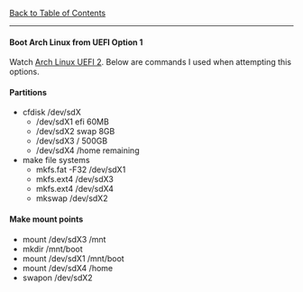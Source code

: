 [Back to Table of Contents](../README.md)
***

#### Boot Arch Linux from UEFI Option 1
Watch [Arch Linux UEFI 2](https://www.youtube.com/watch?v=dOXYZ8hkdmc).  Below
are commands I used when attempting this options.

####  Partitions 
* cfdisk /dev/sdX
  * /dev/sdX1 efi 60MB
  * /dev/sdX2 swap 8GB
  * /dev/sdX3 / 500GB
  * /dev/sdX4 /home remaining
* make file systems
  * mkfs.fat -F32 /dev/sdX1
  * mkfs.ext4 /dev/sdX3
  * mkfs.ext4 /dev/sdX4
  * mkswap /dev/sdX2

#### Make mount points
* mount /dev/sdX3 /mnt
* mkdir /mnt/boot
* mount /dev/sdX1 /mnt/boot
* mount /dev/sdX4 /home
* swapon /dev/sdX2
